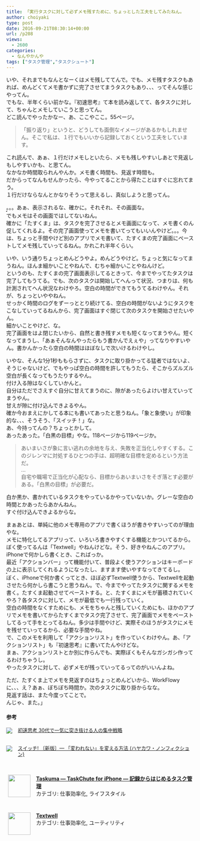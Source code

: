 ```yaml
---
title: 「実行タスクに対して必ずメモ残すために、ちょっとした工夫をしてみたねん。
author: choiyaki
type: post
date: 2016-09-21T08:30:14+00:00
url: /p208
views:
  - 2600
categories:
  - なんやかんや
tags: ["タスク管理","タスクシュート"]
---
```

いや、それまでもなんとなーくはメモ残しててんで。でも、メモ残すタスクもあれば、めんどくてメモ書かずに完了させてまうタスクもあり、、、ってそんな感じやってん。  
でもな、半年くらい前かな。『初速思考』て本を読み返してて、各タスクに対して、ちゃんとメモしていこうと思ってん。  
どこ読んでやったかなー、あ、ここやここ。55ページ。

> 「振り返り」というと、どうしても面倒なイメージがあるかもしれません。そこで私は、１行でもいいから記録しておくという工夫をしています。 

これ読んで、あぁ、１行だけメモしといたら、メモも残しやすいしあとで見返しもしやすいかも、と思てん。  
なかなか時間取られんやんか。メモ書く時間も、見返す時間も。  
だからってなんもせんかったら、今やってることから得たことはすぐに忘れてまう。  
１行だけならなんとかなりそうって思えるし、真似しようと思ってん。

。。。あぁ、表示されるな、確かに。それそれ、その画面な。  
<a href="https://www.flickr.com/photos/57988299@N08/29715071082" target="_blank" rel="nofollow"><img src="https://i0.wp.com/farm9.static.flickr.com/8300/29715071082_cf64e32ac1.jpg?w=660" alt="" title="IMG_2469 by choiyaki, on Flickr" style="border: 1px solid black;" data-recalc-dims="1" /></a>  
でもメモはその画面ではしてないねん。  
確かに「たすくま」は、タスクを完了させるとメモ画面になって、メモ書くのん促してくれるよ。その完了画面使ってメモを書いてってもいいんやけど。。。今は、ちょっと手間やけど別のアプリでメモ書いて、たすくまの完了画面にペーストしてメモ残していってるねん。かれこれ半年くらい。

いや、いう通りちょっとめんどうやよ。めんどうやけど。ちょっと気になってまうねん。ほんま細かいことやねんで、むちゃ細かいことやねんけど。  
というのも、たすくまの完了画面表示してるときって、今までやってたタスクは完了してもうてる。でも、次のタスクは開始してへんって状況、つまりは、何も計測されてへん状況なわけやろ。空白の時間ができてもうてるわけやん。それが、ちょっといややねん。  
せっかく時間のログをずーっととり続けてる、空白の時間がないようにタスクをこなしていってるねんから、完了画面はすぐ閉じて次のタスクを開始させたいやん。  
細かいことやけど、な。  
完了画面をはよ閉じたいから、自然と書き残すメモも短くなってまうやん。短くなってまうし、「あぁそんなんやったらもう書かんでえぇや」ってなりやすいやん。書かんかったら空白の時間はほぼなしで次いけるわけやし。

いやな、そんな1分1秒ももらさずに、タスクに取り掛かってる猛者ではないよ、そうじゃないけど、でもやっぱ空白の時間を許してもうたら、そこからズルズル空白が長くなってもうたりするやん。  
付け入る隙はなくしていかんと。  
自分はただでさえすぐ自分に甘えてまうのに、隙があったらよけい甘えていってまうやん。  
甘えが隙に付け込んできよるやん。  
確か今おまえにかしてる本にも書いてあったと思うねん。「象と象使い」が印象的な、、、そうそう、「スイッチ！」な。  
あ、今持ってんの？ちょっとかして。  
あったあった。「白黒の目標」やな。118ページから119ページか。

> あいまいさが象に言い逃れの余地を与え、失敗を正当化しやすくする。このジレンマに対処するひとつの手は、超明確な目標を定めるという方法だ。  
> &#8230;  
> 自宅や職場で正当化が心配なら、目標からあいまいさをそぎ落とす必要がある。「白黒の目標」が必要だ。 

白か黒か、書かれているタスクをやっているかやっていないか。グレーな空白の時間とかあったらあかんねん。  
すぐ付け込んできよるからな。

まぁあとは、単純に他のメモ専用のアプリで書くほうが書きやすいってのが理由やな。  
メモに特化してるアプリって、いろいろ書きやすくする機能とかついてるから。  
ぼく使ってるんは「Textwell」やねんけどな。そう、好きやねんこのアプリ。iPhoneで何かしら書くとき、こればっか。  
最近「アクションバー」って機能付いて、普段よく使うアクションはキーボードの上に表示してくれるようになったし、ますます使いやすなってきてるし。  
<a href="https://www.flickr.com/photos/57988299@N08/29201795233" target="_blank" rel="nofollow"><img src="https://i0.wp.com/farm9.static.flickr.com/8027/29201795233_9e6a9a3416.jpg?w=660" alt="" title="IMG_2470 by choiyaki, on Flickr" style="border: 1px solid black;" data-recalc-dims="1" /></a>  
ぼく、iPhoneで何か書くってとき、ほぼ必ずTextwell使うから、Textwellを起動させたら何かしら書こうと思うねん。で、今までやってたタスクに関するメモを書く。たすくま起動させてペーストする。と、たすくまにメモが蓄積されていくやろ？各タスクに対して、メモが最低でも一行残っていく。  
空白の時間をなくすためにも、メモをちゃんと残していくためにも、ほかのアプリでメモを書いてからたすくまでタスク完了させて、完了画面でメモをペーストしてるって手をとってるねん。多少は手間やけど、実際そのほうがタスクにメモを残せていってるから、必要な手間やね。  
で、このメモを利用して「アクションリスト」を作っていくわけやん。あ、「アクションリスト」も『初速思考』に書いてたんやけどな。  
まぁ、アクションリストとか別に作らんでも、実際ぼくもそんなガシガシ作ってるわけちゃうし。  
やったタスクに対して、必ずメモが残っていってるってのがいいんよね。

ただ、たすくま上でメモを見返すのはちょっとめんどいから、WorkFlowyに、、、え？あぁ、ぼちぼち時間か。次のタスクに取り掛からなな。  
見返す話は、また今度ってことで。  
んじゃ、また。」

#### 参考

<div class="booklink-box" style="text-align:left;padding-bottom:20px;font-size:small;/zoom: 1;overflow: hidden;">
  <div class="booklink-image" style="float:left;margin:0 15px 10px 0;">
    <a href="http://www.amazon.co.jp/exec/obidos/asin/4534050887/choiyaki81-22/" target="_blank" ><img src="https://i0.wp.com/ecx.images-amazon.com/images/I/41R-WuPO9yL._SL160_.jpg?w=660" style="border: none;" data-recalc-dims="1" /></a>
  </div>
  
  <div class="booklink-info" style="line-height:120%;/zoom: 1;overflow: hidden;">
    <div class="booklink-name" style="margin-bottom:10px;line-height:120%">
      <a href="http://www.amazon.co.jp/exec/obidos/asin/4534050887/choiyaki81-22/" target="_blank" >初速思考 30代で一気に突き抜ける人の集中戦略</a></p> 
  </div>
  </div>
  
  <div class="booklink-footer" style="clear: left">
  </div>
</div>

<div class="booklink-box" style="text-align:left;padding-bottom:20px;font-size:small;/zoom: 1;overflow: hidden;">
  <div class="booklink-image" style="float:left;margin:0 15px 10px 0;">
    <a href="http://www.amazon.co.jp/exec/obidos/asin/4152093986/choiyaki81-22/" target="_blank" ><img src="https://i1.wp.com/ecx.images-amazon.com/images/I/51phr15mXfL._SL160_.jpg?w=660" style="border: none;" data-recalc-dims="1" /></a>
  </div>
  
  <div class="booklink-info" style="line-height:120%;/zoom: 1;overflow: hidden;">
    <div class="booklink-name" style="margin-bottom:10px;line-height:120%">
      <a href="http://www.amazon.co.jp/exec/obidos/asin/4152093986/choiyaki81-22/" target="_blank" >スイッチ! 〔新版〕― 「変われない」を変える方法 (ハヤカワ・ノンフィクション)</a></p> 
    </div>
  </div>
  
  <div class="booklink-footer" style="clear: left">
  </div>
</div>

<span class="appIcon"><img class="appIconImg" height="60" src="https://i0.wp.com/is2.mzstatic.com/image/thumb/Purple71/v4/18/2c/c9/182cc949-1f94-216f-0498-e9872c4a3893/source/60x60bb.jpg?fit=660%2C60" style="float:left;margin: 0px 15px 15px 5px;" data-recalc-dims="1" /></span><span class="appName"><strong><a href="https://itunes.apple.com/jp/app/taskuma-taskchute-for-iphone/id896335635?mt=8&#038;uo=4&#038;at=7gIWFXQQ" target="itunes_store">Taskuma &#8212; TaskChute for iPhone &#8212; 記録からはじめるタスク管理</a></strong></span>  
<span class="appCategory">カテゴリ: 仕事効率化, ライフスタイル</span>  
<span class="badgeS" style="display:inline-block; margin:6px"><a href="https://itunes.apple.com/jp/app/taskuma-taskchute-for-iphone/id896335635?mt=8&#038;uo=4&#038;at=7gIWFXQQ" target="itunes_store" style="display:inline-block;overflow:hidden;background:url(https://linkmaker.itunes.apple.com/htmlResources/assets//images/web/linkmaker/badge_appstore-sm.png) no-repeat;width:61px;height:15px;"></a></span><br style="clear:both;" />

<span class="appIcon"><img class="appIconImg" height="60" src="https://i0.wp.com/is1.mzstatic.com/image/thumb/Purple71/v4/4d/01/fc/4d01fcd8-c72b-b102-48f8-364177720e9a/source/60x60bb.jpg?fit=660%2C60" style="float:left;margin: 0px 15px 15px 5px;" data-recalc-dims="1" /></span><span class="appName"><strong><a href="https://itunes.apple.com/jp/app/textwell/id696345721?mt=8&#038;uo=4&#038;at=7gIWFXQQ" target="itunes_store">Textwell</a></strong></span>  
<span class="appCategory">カテゴリ: 仕事効率化, ユーティリティ</span>  
<span class="badgeS" style="display:inline-block; margin:6px"><a href="https://itunes.apple.com/jp/app/textwell/id696345721?mt=8&#038;uo=4&#038;at=7gIWFXQQ" target="itunes_store" style="display:inline-block;overflow:hidden;background:url(https://linkmaker.itunes.apple.com/htmlResources/assets//images/web/linkmaker/badge_appstore-sm.png) no-repeat;width:61px;height:15px;"></a></span><br style="clear:both;" />